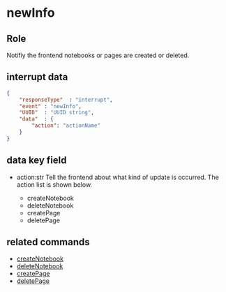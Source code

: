 # newInfo
## Role
 Notifiy the frontend notebooks or pages are created or deleted.
 
## interrupt data 
```json
{
    "responseType"  : "interrupt",
    "event" : "newInfo",
    "UUID"  : "UUID string",
    "data"  : { 
        "action": "actionName"
    }
}
```

## data key field
- action:str
 Tell the frontend about what kind of update is occurred. The action list is shown below. 
 
    - createNotebook 
    - deleteNotebook
    - createPage
    - deletePage

## related commands
- [createNotebook](../basicCommand/createNotebook.md)
- [deleteNotebook](../basicCommand/deleteNotebook.md)
- [createPage](../basicCommand/createPage.md)
- [deletePage](../basicCommand/deletePage.md)

